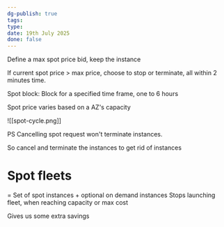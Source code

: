 ```yaml
---
dg-publish: true
tags: 
type: 
date: 19th July 2025
done: false
---
```


Define a max spot price bid, keep the instance

If current spot price > max price, choose to stop or terminate, all within 2 minutes time.

Spot block: Block for a specified time frame, one to 6 hours

Spot price varies based on a AZ's capacity

![[spot-cycle.png]]

PS Cancelling spot request won't terminate instances.

So cancel and terminate the instances to get rid of instances

# Spot fleets
= Set of spot instances + optional on demand instances
Stops launching fleet, when reaching capacity or max cost

Gives us some extra savings